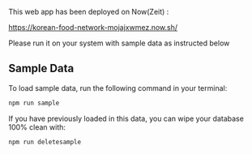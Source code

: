 This web app has been deployed on Now(Zeit) :

https://korean-food-network-mojajxwmez.now.sh/

Please run it on your system with sample data as instructed below

## Sample Data

To load sample data, run the following command in your terminal:

```bash
npm run sample
```

If you have previously loaded in this data, you can wipe your database 100% clean with:

```bash
npm run deletesample
```
